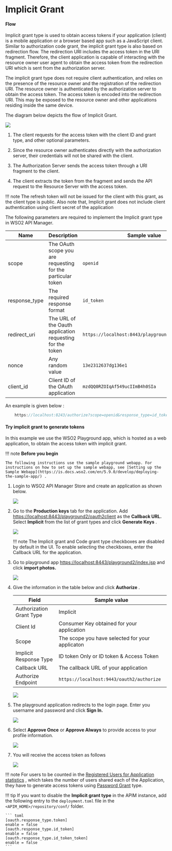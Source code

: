 # Implicit Grant

#### Flow

Implicit grant type is used to obtain access tokens if your application (client) is a mobile application or a browser based app such as a JavaScript client. Similar to authorization code grant, the implicit grant type is also based on redirection flow. The redirection URI includes the access token in the URI fragment. Therefore, the client application is capable of interacting with the resource owner user agent to obtain the access token from the redirection URI which is sent from the authorization server.

The implicit grant type does not require client authentication, and relies on the presence of the resource owner and the registration of the redirection URI. The resource owner is authenticated by the authorization server to obtain the access token. The access token is encoded into the redirection URI. This may be exposed to the resource owner and other applications residing inside the same device.

The diagram below depicts the flow of Implicit Grant.

[![](../../../../assets/img/learn/implicit-grant.png)](../../../../assets/img/learn/implicit-grant-flow.png)

1.  The client requests for the access token with the client ID and grant type, and other optional parameters.

2.  Since the resource owner authenticates directly with the authorization server, their credentials will not be shared with the client.

3.  The Authorization Server sends the access token through a URI fragment to the client.

4.  The client extracts the token from the fragment and sends the API request to the Resource Server with the access token.

!!! note
    The refresh token will not be issued for the client with this grant, as the client type is public. Also note that, Implicit grant does not include client authentication using client secret of the application


The following parameters are required to implement the Implicit grant type in WSO2 API Manager.

<table>
<thead>
<tr class="header">
<th>Name</th>
<th>Description</th>
<th>Sample value</th>
</tr>
</thead>
<tbody>
<tr class="odd">
<td>scope</td>
<td>The OAuth scope you are requesting for the particular token</td>
<td><code>openid</code></td>
</tr>
<tr class="even">
<td>response_type</td>
<td>The required response format</td>
<td><code>id_token</code></td>
</tr>
<tr class="odd">
<td>redirect_uri</td>
<td>The URL of the Oauth application requesting for the token</td>
<td><code>https://localhost:8443/playground2/oauth2client</code></td>
</tr>
<tr class="even">
<td>nonce</td>
<td>Any random value</td>
<td><code>13e2312637dg136e1</code></td>
</tr>
<tr class="odd">
<td>client_id</td>
<td>Client ID of the OAuth application </td>
<td><code>mzdQQ0RZOIqAf549ucIImB4h0SIa</code></td>
</tr>
</tbody>
</table>

An example is given below :

``` java
    https://localhost:8243/authorize?scope=openid&response_type=id_token&redirect_uri=http://localhost:8080/playground2/oauth2client&nonce=13e2312637dg136e1&client_id=mzdQQ0RZOIqAf549ucIImB4h0SIa
```

#### Try implicit grant to generate tokens

In this example we use the WSO2 Playground app, which is hosted as a web application, to obtain the access token with implicit grant.

!!! note
    **Before you begin**

    The following instructions use the sample playground webapp. For instructions on how to set up the sample webapp, see [Setting up the Sample Webapp](https://is.docs.wso2.com/en/5.9.0/develop/deploying-the-sample-app/) .


1.  Login to WSO2 API Manager Store and create an application as shown below.

    [![](../../../../assets/img/learn/create-application.png)](../../../../assets/img/learn/create-application.png)
    
2.  Go to the **Production keys** tab for the application. Add <https://localhost:8443/playground2/oauth2client> as the **Callback URL.** Select **Implicit** from the list of grant types and click **Generate Keys** .

    [![](../../../../assets/img/learn/implicit-grant.png)](../../../../assets/img/learn/implicit-grant.png)

    !!! note
        The Implicit grant and Code grant type checkboxes are disabled by default in the UI. To enable selecting the checkboxes, enter the Callback URL for the application.
    
3.  Go to playground app <https://localhost:8443/playground2/index.jsp> and click **import photos.**

    [![](../../../../assets/img/learn/playground2-app.png)](../../../../assets/img/learn/playground2-app.png)

4.  Give the information in the table below and click **Authorize** .

    <table>
    <thead>
    <tr class="header">
    <th>Field</th>
    <th>Sample value</th>
    </tr>
    </thead>
    <tbody>
    <tr class="odd">
    <td>Authorization Grant Type</td>
    <td>Implicit</td>
    </tr>
    <tr class="even">
    <td>Client Id </td>
    <td>Consumer Key obtained for your application</td>
    </tr>
    <tr class="odd">
    <td>Scope</td>
    <td>The scope you have selected for your applicaton</td>
    </tr>
    <tr class="even">
    <td>Implicit Response Type</td>
    <td>ID token Only or ID token & Access Token</td>
    </tr>
    <tr class="odd">
    <td>Callback URL</td>
    <td>The callback URL of your application</td>
    </tr>
    <tr class="even">
    <td>Authorize Endpoint</td>
    <td><code>https://localhost:9443/oauth2/authorize</code></td>
    </tr>
    </tbody>
    </table>

    [![](../../../../assets/img/learn/playground2-implicit-grant.png)](../../../../assets/img/learn/playground2-implicit-grant.png)

5.  The playground application redirects to the login page. Enter you username and password and click **Sign In.**

    [![](../../../../assets/img/learn/login-page.png)](../../../../assets/img/learn/login-page.png)

6.  Select **Approve Once** or **Approve Always** to provide access to your profile information.

    [![](../../../../assets/img/learn/authorization-code-consent-page.png)](../../../../assets/img/learn/authorization-code-consent-page.png)  

7.  You will receive the access token as follows

    [![](../../../../assets/img/learn/implicit-grant-access-token-page.png)](../../../../assets/img/learn/implicit-grant-access-token-page.png)

!!! note
    For users to be counted in the [Registered Users for Application statistics](../../../../../analytics/analyzing-apim-statistics-with-batch-analytics/viewing-api-statistics/#ViewingAPIStatistics-TopUsersperApplication) , which takes the number of users shared each of the Application, they have to generate access tokens using [Password Grant](../password-grant/) type.

!!! tip
    If you want to disable the **Implicit grant type** in the APIM instance, add the following entry to the `deployment.toml` file in the `<APIM_HOME>/repository/conf/` folder.

    ``` toml
    [oauth.response_type.token]
    enable = false
    [oauth.response_type.id_token]
    enable = false
    [oauth.response_type.id_token_token]
    enable = false
    ```
